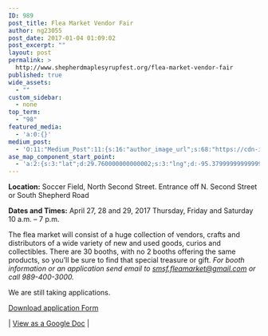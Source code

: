 ```yaml
---
ID: 989
post_title: Flea Market Vendor Fair
author: ng23055
post_date: 2017-01-04 01:09:02
post_excerpt: ""
layout: post
permalink: >
  http://www.shepherdmaplesyrupfest.org/flea-market-vendor-fair
published: true
wide_assets:
  - ""
custom_sidebar:
  - none
top_term:
  - "98"
featured_media:
  - 'a:0:{}'
medium_post:
  - 'O:11:"Medium_Post":11:{s:16:"author_image_url";s:68:"https://cdn-images-1.medium.com/fit/c/200/200/0*QRq0o9m-h4b723Zq.jpg";s:10:"author_url";s:28:"https://medium.com/@smsfmich";s:11:"byline_name";N;s:12:"byline_email";N;s:10:"cross_link";s:3:"yes";s:2:"id";s:12:"88f2cbc2ad44";s:21:"follower_notification";s:3:"yes";s:7:"license";s:19:"all-rights-reserved";s:14:"publication_id";s:12:"881fb60cdbf3";s:6:"status";s:5:"draft";s:3:"url";s:41:"https://medium.com/@smsfmich/88f2cbc2ad44";}'
ase_map_component_start_point:
  - 'a:2:{s:3:"lat";d:29.760000000000002;s:3:"lng";d:-95.379999999999995;}'
---
```

<strong>Location:</strong> Soccer Field, North Second Street. Entrance off  N. Second Street or South Shepherd Road

<strong>Dates and Times:</strong> April 27, 28 and 29, 2017
Thursday, Friday and Saturday
10 a.m. – 7 p.m.

The flea market will consist of a huge collection of vendors, crafts and distributors of a wide variety of new and used goods, curios and collectibles.   There are 30 booths, with no 2 booths offering the same products, so you’ll be sure to find that special treasure or gift.
<em>
For booth information or an application send email to <a href="mailto:smsf.fleamarket@gmail.com">smsf.fleamarket@gmail.com</a> or call 989-400-3000. </em>

We are still taking applications.

<a href="https://drive.google.com/open?id=0B490-AjaRizwOWxPZzFSUGxDMlE">Download application Form</a>

| <a href="https://docs.google.com/document/d/1HF2KoTMkuOogf5k4x8xG9VYMqComkwOC6eP1Ti5Xkz4/edit?usp=sharing">View as a Google Doc</a> |
